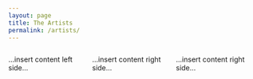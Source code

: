 ```yaml
---
layout: page
title: The Artists
permalink: /artists/
---
```

<style>
 .grid {
  display: flex;
 }
.col-1-2 {
  flex: 1;
}
.col-2-3 {
  flex: 2;
}
.col-3-4 {
  flex: 3;
}
.col-4-5 {
  flex: 4;
}
.cole-1-2:last-child {
  margin-left: 20px;
}
</style>

<div class="grid">
    <div class="col-1-2">
       <div class="content">
           <p>...insert content left side...</p>
       </div>
    </div>
    <div class="col-1-2">
       <div class="content">
           <p>...insert content right side...</p>
       </div>
    </div>
    <div class="col-1-2">
       <div class="content">
           <p>...insert content right side...</p>
       </div>
    </div>
</div>
